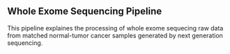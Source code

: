 ## Whole Exome Sequencing Pipeline
This pipeline explaines the processing of whole exome sequecing raw data from matched normal-tumor cancer samples generated by next generation sequencing.
